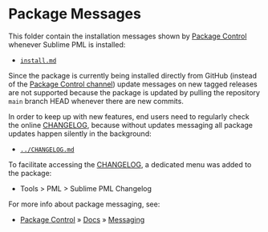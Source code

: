 # Package Messages

This folder contain the installation messages shown by [Package Control] whenever Sublime PML is installed:

- [`install.md`][install.md]

Since the package is currently being installed directly from GitHub (instead of the [Package Control channel]) update messages on new tagged releases are not supported because the package is updated by pulling the repository `main` branch HEAD whenever there are new commits.

In order to keep up with new features, end users need to regularly check the online [CHANGELOG], because without updates messaging all package updates happen silently in the background:

- [`../CHANGELOG.md`][CHANGELOG]

To facilitate accessing the [CHANGELOG], a dedicated menu was added to the package:

- Tools > PML > Sublime PML Changelog


For more info about package messaging, see:

- [Package Control] » [Docs] » [Messaging]

<!-----------------------------------------------------------------------------
                               REFERENCE LINKS
------------------------------------------------------------------------------>

[Package Control]: https://packagecontrol.io "Visit Package Control website"
[Docs]: https://packagecontrol.io/docs "Package Control online documentation"
[Messaging]: https://packagecontrol.io/docs/messaging "Package Control » docs » Messaging"
[Package Control channel]: https://github.com/wbond/package_control_channel "Package Control channel repository"

<!-- project files -->

[CHANGELOG]: ../CHANGELOG.md
[install.md]: ./install.md
[messages.json]: ../messages.json

<!-- EOF -->
